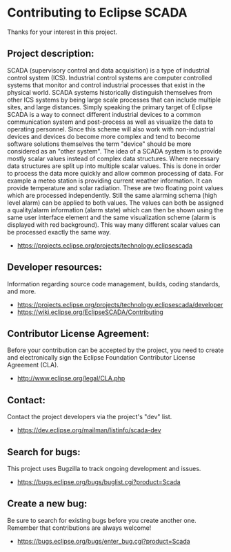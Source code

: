 Contributing to Eclipse SCADA
=============================

Thanks for your interest in this project.

Project description:
--------------------

SCADA (supervisory control and data acquisition) is a type of industrial control system (ICS). Industrial control systems are computer controlled systems that monitor and control industrial processes that exist in the physical world. SCADA systems historically distinguish themselves from other ICS systems by being large scale processes that can include multiple sites, and large distances.
Simply speaking the primary target of Eclipse SCADA is a way to connect different industrial devices to a common communication system and post-process as well as visualize the data to operating personnel.
Since this scheme will also work with non-industrial devices and devices do become more complex and tend to become software solutions themselves the term "device" should be more considered as an "other system".
The idea of a SCADA system is to provide mostly scalar values instead of complex data structures. Where necessary data structures are split up into multiple scalar values. This is done in order to process the data more quickly and allow common processing of data.
For example a meteo station is providing current weather information. It can provide temperature and solar radiation. These are two floating point values which are processed independently. Still the same alarming schema (high level alarm) can be applied to both values. The values can both be assigned a quality/alarm information (alarm state) which can then be shown using the same user interface element and the same visualization scheme (alarm is displayed with red background). This way many different scalar values can be processed exactly the same way.

- https://projects.eclipse.org/projects/technology.eclipsescada

Developer resources:
--------------------

Information regarding source code management, builds, coding standards, and more.

- https://projects.eclipse.org/projects/technology.eclipsescada/developer
- https://wiki.eclipse.org/EclipseSCADA/Contributing

Contributor License Agreement:
------------------------------

Before your contribution can be accepted by the project, you need to create and electronically sign the Eclipse Foundation Contributor License Agreement (CLA).

- http://www.eclipse.org/legal/CLA.php

Contact:
--------

Contact the project developers via the project's "dev" list.

- https://dev.eclipse.org/mailman/listinfo/scada-dev

Search for bugs:
----------------

This project uses Bugzilla to track ongoing development and issues.

- https://bugs.eclipse.org/bugs/buglist.cgi?product=Scada

Create a new bug:
-----------------

Be sure to search for existing bugs before you create another one. Remember that contributions are always welcome!

- https://bugs.eclipse.org/bugs/enter_bug.cgi?product=Scada

